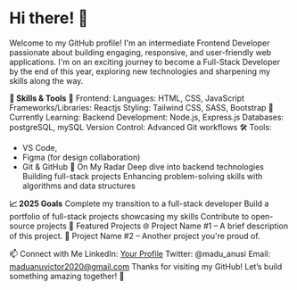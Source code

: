 # Hi there! 👋
Welcome to my GitHub profile! I'm an intermediate Frontend Developer passionate about building engaging, responsive, and user-friendly web applications. I'm on an exciting journey to become a Full-Stack Developer by the end of this year, exploring new technologies and sharpening my skills along the way.

**🔧 Skills & Tools**
🌟 Frontend:
Languages: HTML, CSS, JavaScript
Frameworks/Libraries: Reactjs
Styling: Tailwind CSS, SASS, Bootstrap
🚀 Currently Learning:
Backend Development: Node.js, Express.js
Databases: postgreSQL, mySQL
Version Control: Advanced Git workflows
🛠️ Tools:
* VS Code,
* Figma (for design collaboration)
* Git & GitHub
🌱 On My Radar
Deep dive into backend technologies
Building full-stack projects
Enhancing problem-solving skills with algorithms and data structures

**📈 2025 Goals**
Complete my transition to a full-stack developer
Build a portfolio of full-stack projects showcasing my skills
Contribute to open-source projects
📂 Featured Projects
🌐 Project Name #1 – A brief description of this project.
🎨 Project Name #2 – Another project you're proud of.

📫 Connect with Me
LinkedIn: [Your Profile](https://www.linkedin.com/in/maduanusi-victor/)
Twitter: @madu_anusi
Email: maduanuvictor2020@gmail.com
Thanks for visiting my GitHub! Let’s build something amazing together! 🚀
<!---
therealmaduanusi/therealmaduanusi is a ✨ special ✨ repository because its `README.md` (this file) appears on your GitHub profile.
You can click the Preview link to take a look at your changes.
--->
